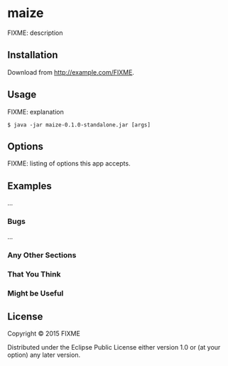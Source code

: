 # maize

FIXME: description

## Installation

Download from http://example.com/FIXME.

## Usage

FIXME: explanation

    $ java -jar maize-0.1.0-standalone.jar [args]

## Options

FIXME: listing of options this app accepts.

## Examples

...

### Bugs

...

### Any Other Sections
### That You Think
### Might be Useful

## License

Copyright © 2015 FIXME

Distributed under the Eclipse Public License either version 1.0 or (at
your option) any later version.
